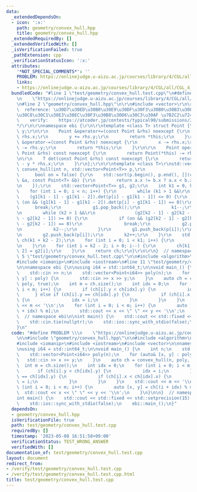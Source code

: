 ```yaml
---
data:
  _extendedDependsOn:
  - icon: ':x:'
    path: geometry/convex_hull.hpp
    title: geometry/convex_hull.hpp
  _extendedRequiredBy: []
  _extendedVerifiedWith: []
  _isVerificationFailed: true
  _pathExtension: cpp
  _verificationStatusIcon: ':x:'
  attributes:
    '*NOT_SPECIAL_COMMENTS*': ''
    PROBLEM: https://onlinejudge.u-aizu.ac.jp/courses/library/4/CGL/all/CGL_4_A
    links:
    - https://onlinejudge.u-aizu.ac.jp/courses/library/4/CGL/all/CGL_4_A
  bundledCode: "#line 1 \"test/geometry/convex_hull.test.cpp\"\n#define PROBLEM \\\
    \n    \"https://onlinejudge.u-aizu.ac.jp/courses/library/4/CGL/all/CGL_4_A\"\n\
    \n#line 2 \"geometry/convex_hull.hpp\"\n\r\n#include <vector>\r\n\r\n/*\r\n  \
    \  reference: \u30D7\u30ED\u30B0\u30E9\u30DF\u30F3\u30B0\u30B3\u30F3\u30C6\u30B9\
    \u30C8\u30C1\u30E3\u30EC\u30F3\u30B8\u30D6\u30C3\u30AF \u7B2C2\u7248 p234\r\n\
    \    verify:    https://atcoder.jp/contests/typical90/submissions/24974484\r\n\
    */\r\n\r\nnamespace ebi {\r\n\r\ntemplate <class T> struct Point {\r\n    T x,\
    \ y;\r\n\r\n    Point &operator+=(const Point &rhs) noexcept {\r\n        x +=\
    \ rhs.x;\r\n        y += rhs.y;\r\n        return *this;\r\n    }\r\n\r\n    Point\
    \ &operator-=(const Point &rhs) noexcept {\r\n        x -= rhs.x;\r\n        y\
    \ -= rhs.y;\r\n        return *this;\r\n    }\r\n\r\n    Point operator-(const\
    \ Point &rhs) const noexcept {\r\n        return Point(*this) -= rhs;\r\n    }\r\
    \n\r\n    T det(const Point &rhs) const noexcept {\r\n        return x * rhs.y\
    \ - y * rhs.x;\r\n    }\r\n};\r\n\r\ntemplate <class T>\r\nstd::vector<Point<T>>\
    \ convex_hull(int n, std::vector<Point<T>> p,\r\n                            \
    \      bool on = false) {\r\n    std::sort(p.begin(), p.end(), [](const Point<T>\
    \ &a, const Point<T> &b) {\r\n        return a.x != b.x ? a.x < b.x : a.y < b.y;\r\
    \n    });\r\n    std::vector<Point<T>> g1, g2;\r\n    int k1 = 0, k2 = 0;\r\n\
    \    for (int i = 0; i < n; i++) {\r\n        while (k1 > 1 &&\r\n           \
    \    (g1[k1 - 1] - g1[k1 - 2]).det(p[i] - g1[k1 - 1]) <= 0) {\r\n            if\
    \ (on && (g1[k1 - 1] - g1[k1 - 2]).det(p[i] - g1[k1 - 1]) == 0)\r\n          \
    \      break;\r\n            g1.pop_back();\r\n            k1--;\r\n        }\r\
    \n        while (k2 > 1 &&\r\n               (g2[k2 - 1] - g2[k2 - 2]).det(p[i]\
    \ - g2[k2 - 1]) >= 0) {\r\n            if (on && (g2[k2 - 1] - g2[k2 - 2]).det(p[i]\
    \ - g2[k2 - 1]) == 0)\r\n                break;\r\n            g2.pop_back();\r\
    \n            k2--;\r\n        }\r\n        g1.push_back(p[i]);\r\n        k1++;\r\
    \n        g2.push_back(p[i]);\r\n        k2++;\r\n    }\r\n    std::vector<Point<T>>\
    \ ch(k1 + k2 - 2);\r\n    for (int i = 0; i < k1; i++) {\r\n        ch[i] = g1[i];\r\
    \n    }\r\n    for (int i = k2 - 2; i > 0; i--) {\r\n        ch[k1 + k2 - i -\
    \ 2] = g2[i];\r\n    }\r\n    return ch;\r\n}\r\n\r\n}  // namespace ebi\n#line\
    \ 5 \"test/geometry/convex_hull.test.cpp\"\n\n#include <algorithm>\n#include <cstdint>\n\
    #include <iomanip>\n#include <iostream>\n#line 11 \"test/geometry/convex_hull.test.cpp\"\
    \n\nnamespace ebi {\n\nusing i64 = std::int64_t;\n\nvoid main_() {\n    int n;\n\
    \    std::cin >> n;\n    std::vector<Point<i64>> poly(n);\n    for (auto& [x,\
    \ y] : poly) {\n        std::cin >> x >> y;\n    }\n    auto ch = convex_hull(n,\
    \ poly, true);\n    int m = ch.size();\n    int idx = 0;\n    for (int i = 0;\
    \ i < m; i++) {\n        if (ch[i].y < ch[idx].y) {\n            idx = i;\n  \
    \      } else if (ch[i].y == ch[idx].y) {\n            if (ch[i].x < ch[idx].x)\
    \ {\n                idx = i;\n            }\n        }\n    }\n    std::cout\
    \ << m << '\\n';\n    for (int i = 0; i < m; i++) {\n        auto [x, y] = ch[(i\
    \ + idx) % m];\n        std::cout << x << \" \" << y << '\\n';\n    }\n}\n\n}\
    \  // namespace ebi\n\nint main() {\n    std::cout << std::fixed << std::setprecision(15);\n\
    \    std::cin.tie(nullptr);\n    std::ios::sync_with_stdio(false);\n    ebi::main_();\n\
    }\n"
  code: "#define PROBLEM \\\n    \"https://onlinejudge.u-aizu.ac.jp/courses/library/4/CGL/all/CGL_4_A\"\
    \n\n#include \"geometry/convex_hull.hpp\"\n\n#include <algorithm>\n#include <cstdint>\n\
    #include <iomanip>\n#include <iostream>\n#include <vector>\n\nnamespace ebi {\n\
    \nusing i64 = std::int64_t;\n\nvoid main_() {\n    int n;\n    std::cin >> n;\n\
    \    std::vector<Point<i64>> poly(n);\n    for (auto& [x, y] : poly) {\n     \
    \   std::cin >> x >> y;\n    }\n    auto ch = convex_hull(n, poly, true);\n  \
    \  int m = ch.size();\n    int idx = 0;\n    for (int i = 0; i < m; i++) {\n \
    \       if (ch[i].y < ch[idx].y) {\n            idx = i;\n        } else if (ch[i].y\
    \ == ch[idx].y) {\n            if (ch[i].x < ch[idx].x) {\n                idx\
    \ = i;\n            }\n        }\n    }\n    std::cout << m << '\\n';\n    for\
    \ (int i = 0; i < m; i++) {\n        auto [x, y] = ch[(i + idx) % m];\n      \
    \  std::cout << x << \" \" << y << '\\n';\n    }\n}\n\n}  // namespace ebi\n\n\
    int main() {\n    std::cout << std::fixed << std::setprecision(15);\n    std::cin.tie(nullptr);\n\
    \    std::ios::sync_with_stdio(false);\n    ebi::main_();\n}"
  dependsOn:
  - geometry/convex_hull.hpp
  isVerificationFile: true
  path: test/geometry/convex_hull.test.cpp
  requiredBy: []
  timestamp: '2023-05-08 16:51:58+09:00'
  verificationStatus: TEST_WRONG_ANSWER
  verifiedWith: []
documentation_of: test/geometry/convex_hull.test.cpp
layout: document
redirect_from:
- /verify/test/geometry/convex_hull.test.cpp
- /verify/test/geometry/convex_hull.test.cpp.html
title: test/geometry/convex_hull.test.cpp
---
```

